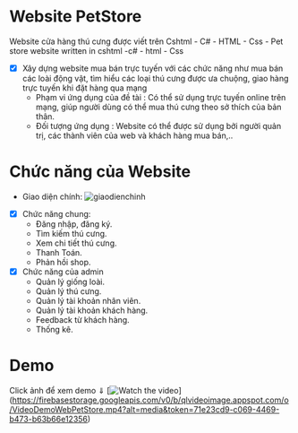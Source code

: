 # Website PetStore
Website cửa hàng thú cưng được viết trên Cshtml - C# - HTML - Css - Pet store website written in cshtml -c# - html - Css

- [x] Xây dựng website mua bán trực tuyến với các chức năng như mua bán các loài động vật, tìm hiểu các loại thú cưng được ưa chuộng, giao hàng trực tuyến khi đặt hàng qua mạng
  - Phạm vi ứng dụng của đề tài : Có thể sử dụng trực tuyến online trên mạng, giúp người dùng có thể mua thú cưng theo sở thích của bản thân.
  - Đối tượng ứng dụng : Website có thể được sử dụng bởi người quản trị, các thành viên của web và khách hàng mua bán,..

# Chức năng của Website
- Giao diện chính:
  ![giaodienchinh](https://user-images.githubusercontent.com/83421255/174752326-9721a9ce-bf4e-4017-a850-1bd702b71a93.PNG)

- [x] Chức năng chung:
  - Đăng nhập, đăng ký.
  - Tìm kiếm thú cưng.
  - Xem chi tiết thú cưng.
  - Thanh Toán.
  - Phản hồi shop.
- [x] Chức năng của admin
  - Quản lý giống loài.
  - Quản lý thú cưng.
  - Quản lý tài khoản nhân viên.
  - Quản lý tài khoản khách hàng.
  - Feedback từ khách hàng.
  - Thống kê.

# Demo 
Click ảnh để xem demo ⇓
[![Watch the video](https://user-images.githubusercontent.com/83421255/174752326-9721a9ce-bf4e-4017-a850-1bd702b71a93.PNG)]
(https://firebasestorage.googleapis.com/v0/b/qlvideoimage.appspot.com/o/VideoDemoWebPetStore.mp4?alt=media&token=71e23cd9-c069-4469-b473-b63b66e12356)
